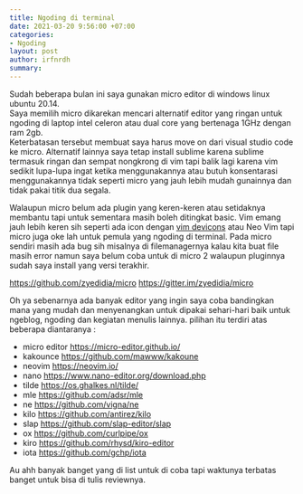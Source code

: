 ```yaml
---
title: Ngoding di terminal
date: 2021-03-20 9:56:00 +07:00
categories:
- Ngoding
layout: post
author: irfnrdh
summary: 
---
```

Sudah beberapa bulan ini saya gunakan micro editor di windows linux ubuntu 20.14.   
Saya memilih micro dikarekan mencari alternatif editor yang ringan untuk ngoding di laptop intel celeron atau dual core yang bertenaga 1GHz dengan ram 2gb.  
Keterbatasan tersebut membuat saya harus move on dari visual studio code ke micro. Alternatif lainnya saya tetap install sublime karena sublime termasuk ringan dan sempat nongkrong di vim
tapi balik lagi karena vim sedikit lupa-lupa ingat ketika menggunakannya atau butuh konsentarasi menggunakannya tidak seperti micro yang jauh lebih mudah gunainnya dan tidak pakai titik dua segala.  

Walaupun micro belum ada plugin yang keren-keren atau setidaknya membantu tapi untuk sementara masih boleh ditingkat basic. Vim emang jauh lebih keren sih seperti ada icon dengan [vim devicons](https://github.com/ryanoasis/vim-devicons) atau Neo Vim tapi micro juga oke lah untuk pemula yang ngoding di terminal.
Pada micro sendiri masih ada bug sih misalnya di filemanagernya kalau kita buat file masih error namun saya belum coba untuk di micro 2 walaupun pluginnya sudah saya install yang versi terakhir.

https://github.com/zyedidia/micro
https://gitter.im/zyedidia/micro

Oh ya sebenarnya ada banyak editor yang ingin saya coba bandingkan mana yang mudah dan menyenangkan untuk dipakai sehari-hari baik untuk ngeblog, ngoding dan kegiatan menulis lainnya.
pilihan itu terdiri atas beberapa diantaranya :
- micro editor https://micro-editor.github.io/ 
- kakounce https://github.com/mawww/kakoune 
- neovim https://neovim.io/
- nano https://www.nano-editor.org/download.php
- tilde https://os.ghalkes.nl/tilde/
- mle https://github.com/adsr/mle 
- ne https://github.com/vigna/ne 
- kilo https://github.com/antirez/kilo
- slap https://github.com/slap-editor/slap
- ox https://github.com/curlpipe/ox
- kiro https://github.com/rhysd/kiro-editor 
- iota https://github.com/gchp/iota

Au ahh banyak banget yang di list untuk di coba tapi waktunya terbatas banget untuk bisa di tulis reviewnya. 
